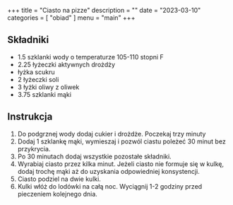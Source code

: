 +++
title = "Ciasto na pizze"
description = ""
date = "2023-03-10"
categories = [
    "obiad"
]
menu = "main"
+++


## Składniki
* 1.5 szklanki wody o temperaturze 105-110 stopni F
* 2.25 łyżeczki aktywnych drożdży
* łyżka scukru
* 2 łyżeczki soli
* 3 łyżki oliwy z oliwek 
* 3.75 szklanki mąki

## Instrukcja
1. Do podgrznej wody dodaj cukier i drożdże. Poczekaj trzy minuty
2. Dodaj 1 szklankę mąki, wymieszaj i pozwól ciastu poleżeć 30 minut bez przykrycia.
3. Po 30 minutach dodaj wszystkie pozostałe składniki.
4. Wyrabiaj ciasto przez kilka minut. Jeżeli ciasto nie formuje się w kulkę, dodaj trochę mąki aż do uzyskania odpowiedniej konsystencji.
5. Ciasto podziel na dwie kulki.
6. Kulki włóż do lodówki na całą noc. Wyciągnij 1-2 godziny przed pieczeniem kolejnego dnia.
